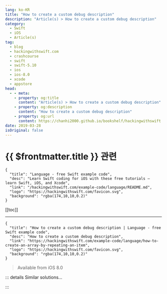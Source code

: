 ```yaml
---
lang: ko-KR
title: "How to create a custom debug description"
description: "Article(s) > How to create a custom debug description"
category:
  - Swift
  - iOS
  - Article(s)
tag: 
  - blog
  - hackingwithswift.com
  - crashcourse
  - swift
  - swift-5.10
  - ios
  - ios-8.0
  - xcode
  - appstore
head:
  - - meta:
    - property: og:title
      content: "Article(s) > How to create a custom debug description"
    - property: og:description
      content: "How to create a custom debug description"
    - property: og:url
      content: https://chanhi2000.github.io/bookshelf/hackingwithswift.com/example-code/language/how-to-create-an-array-by-repeating-an-item.html
date: 2019-03-28
isOriginal: false
---
```


# {{ $frontmatter.title }} 관련

```component VPCard
{
  "title": "Language - free Swift example code",
  "desc": "Learn Swift coding for iOS with these free tutorials – learn Swift, iOS, and Xcode",
  "link": "/hackingwithswift.com/example-code/language/README.md",
  "logo": "https://hackingwithswift.com/favicon.svg",
  "background": "rgba(174,10,10,0.2)"
}
```

[[toc]]

---

```component VPCard
{
  "title": "How to create a custom debug description | Language - free Swift example code",
  "desc": "How to create a custom debug description",
  "link": "https://hackingwithswift.com/example-code/language/how-to-create-an-array-by-repeating-an-item",
  "logo": "https://hackingwithswift.com/favicon.svg",
  "background": "rgba(174,10,10,0.2)"
}
```

> Available from iOS 8.0

<!-- TODO: 작성 -->

<!-- 
If you need to create an array of a specific size holding some default values, Swift has a built-in initializer called `repeating:count:`. You tell it what to repeat, and how often, and Swift will generate an array of that size.

For example, this creates an array of 100 items, all containing 0:

```swift
let numbers1 = [Int](repeating: 0, count: 100)
```

You can even use this initializer to create multi-dimensional arrays, for example an array of arrays of numbers:

```swift
let numbers2 = [[Int]](repeating: [Int](repeating: 0, count: 100), count: 100)
```

You can use this when creating a game board: mark all rows and columns as being 0 for a 100x100 board, then fill in squares as the game proceeds.

-->

::: details Similar solutions…

<!--
/example-code/language/how-to-remove-the-first-or-last-item-from-an-array">How to remove the first or last item from an array 
/example-code/arrays/how-to-find-an-item-in-an-array-using-firstindexof">How to find an item in an array using firstIndex(of:) 
/example-code/language/how-to-convert-a-multidimensional-array-to-a-single-dimensional-array">How to convert a multidimensional array to a single-dimensional array 
/example-code/language/how-to-append-one-array-to-another-array">How to append one array to another array 
/example-code/uikit/how-to-create-live-playgrounds-in-xcode">How to create live playgrounds in Xcode</a>
-->

:::


